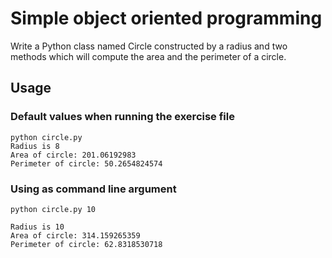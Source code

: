# Simple object oriented programming
Write a Python class named Circle constructed by a radius and two methods which will compute the area and the perimeter of a circle.

## Usage

### Default values when running the exercise file
```
python circle.py
Radius is 8
Area of circle: 201.06192983
Perimeter of circle: 50.2654824574
```

### Using as command line argument
```
python circle.py 10

Radius is 10
Area of circle: 314.159265359
Perimeter of circle: 62.8318530718
```
